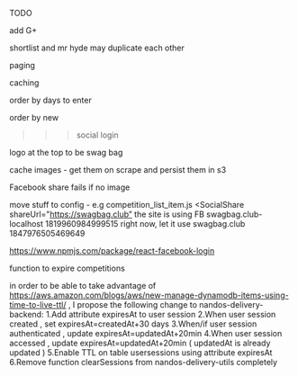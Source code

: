 TODO

add G+

shortlist and mr hyde may duplicate each other 

paging 

caching

order by days to enter 

order by new 

>>> social login

logo at the top to be swag bag

cache images - get them on scrape and persist them in s3

Facebook share fails if no image

move stuff to config - e.g competition_list_item.js <SocialShare shareUrl="https://swagbag.club” 
			          the site is using FB swagbag.club-localhost 1819960984999515 right now, let it use swagbag.club 1847976505469649

https://www.npmjs.com/package/react-facebook-login

function to expire competitions 

in order to be able to take advantage of https://aws.amazon.com/blogs/aws/new-manage-dynamodb-items-using-time-to-live-ttl/ , 
I propose the following change to nandos-delivery-backend:
1.Add attribute expiresAt to user session
2.When user session created , set expiresAt=createdAt+30 days
3.When/if user session authenticated , update expiresAt=updatedAt+20min
4.When user session accessed , update expiresAt=updatedAt+20min ( updatedAt is already updated )
5.Enable TTL on table usersessions using attribute expiresAt
6.Remove function clearSessions from nandos-delivery-utils completely